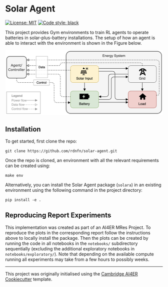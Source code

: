 # Solar Agent

 [![License: MIT](https://img.shields.io/badge/License-MIT-blue.svg)](https://opensource.org/licenses/MIT)
 <a href="https://github.com/psf/black"><img alt="Code style: black" src="https://img.shields.io/badge/code%20style-black-000000.svg"></a>

This project provides Gym environments to train RL agents to operate batteries in solar-plus-battery installations. The setup of how an agent is able to interact with the environment is shown in the Figure below.

![environment setup illustration](https://github.com/rdnfn/solar-agent/blob/main/docs/img/img_003_environment_setup_v2.png)


## Installation

To get started, first clone the repo:

```
git clone https://github.com/rdnfn/solar-agent.git
```

Once the repo is cloned, an environment with all the relevant requirements can be created using:

```
make env
```

Alternatively, you can install the Solar Agent package (`solara`) in an existing environment using the following command in the project directory:

```
pip install -e .
```

## Reproducing Report Experiments

This implementation was created as part of an AI4ER MRes Project. To reproduce the plots in the corresponding report follow the instructions above to locally install the package. Then the plots can be created by running the code in all notebooks in the `notebooks/` subdirectory sequentially (excluding the additional exploratory notebooks in `notebooks/exploratory/`). Note that depending on the available compute running all experiments may take from a few hours to possibly weeks.

---


This project was originally initialised using the [Cambridge AI4ER Cookiecutter](https://github.com/ai4er-cdt/ai4er-cookiecutter) template.
